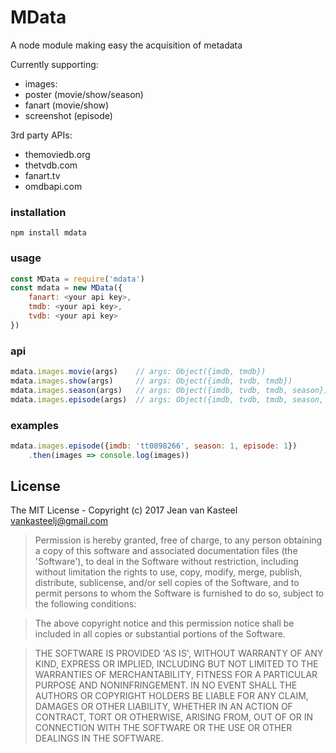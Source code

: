 # MData

A node module making easy the acquisition of metadata 

Currently supporting: 
- images:
 - poster (movie/show/season)
 - fanart (movie/show)
 - screenshot (episode)

3rd party APIs: 
- themoviedb.org
- thetvdb.com
- fanart.tv
- omdbapi.com

### installation

```
npm install mdata
```

### usage

```js
const MData = require('mdata')
const mdata = new MData({
    fanart: <your api key>,
    tmdb: <your api key>,
    tvdb: <your api key>
})
```

### api

```js
mdata.images.movie(args)    // args: Object({imdb, tmdb})
mdata.images.show(args)     // args: Object({imdb, tvdb, tmdb})
mdata.images.season(args)   // args: Object({imdb, tvdb, tmdb, season})
mdata.images.episode(args)  // args: Object({imdb, tvdb, tmdb, season, episode})
```

### examples

```js
mdata.images.episode({imdb: 'tt0898266', season: 1, episode: 1})
    .then(images => console.log(images))
```

## License 

The MIT License - Copyright (c) 2017 Jean van Kasteel <vankasteelj@gmail.com>

>Permission is hereby granted, free of charge, to any person obtaining
a copy of this software and associated documentation files (the
'Software'), to deal in the Software without restriction, including
without limitation the rights to use, copy, modify, merge, publish,
distribute, sublicense, and/or sell copies of the Software, and to
permit persons to whom the Software is furnished to do so, subject to
the following conditions:

>The above copyright notice and this permission notice shall be
included in all copies or substantial portions of the Software.

>THE SOFTWARE IS PROVIDED 'AS IS', WITHOUT WARRANTY OF ANY KIND,
EXPRESS OR IMPLIED, INCLUDING BUT NOT LIMITED TO THE WARRANTIES OF
MERCHANTABILITY, FITNESS FOR A PARTICULAR PURPOSE AND NONINFRINGEMENT.
IN NO EVENT SHALL THE AUTHORS OR COPYRIGHT HOLDERS BE LIABLE FOR ANY
CLAIM, DAMAGES OR OTHER LIABILITY, WHETHER IN AN ACTION OF CONTRACT,
TORT OR OTHERWISE, ARISING FROM, OUT OF OR IN CONNECTION WITH THE
SOFTWARE OR THE USE OR OTHER DEALINGS IN THE SOFTWARE.